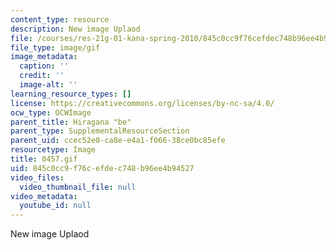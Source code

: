 ```yaml
---
content_type: resource
description: New image Uplaod
file: /courses/res-21g-01-kana-spring-2010/845c0cc9f76cefdec748b96ee4b94527_0457.gif
file_type: image/gif
image_metadata:
  caption: ''
  credit: ''
  image-alt: ''
learning_resource_types: []
license: https://creativecommons.org/licenses/by-nc-sa/4.0/
ocw_type: OCWImage
parent_title: Hiragana "be"
parent_type: SupplementalResourceSection
parent_uid: ccec52e0-ca8e-e4a1-f066-38ce0bc85efe
resourcetype: Image
title: 0457.gif
uid: 845c0cc9-f76c-efde-c748-b96ee4b94527
video_files:
  video_thumbnail_file: null
video_metadata:
  youtube_id: null
---
```

New image Uplaod